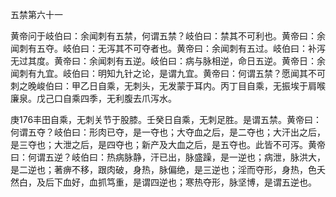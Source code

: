 五禁第六十一

黄帝问于岐伯曰：余闻刺有五禁，何谓五禁？岐伯曰：禁其不可利也。黄帝曰：余闻刺有五夺。岐伯曰：无泻其不可夺者也。黄帝曰：余闻刺有五过。岐伯曰：补泻无过其度。黄帝曰：余闻刺有五逆。岐伯曰：病与脉相逆，命日五逆。黄帝日：余闻刺有九宜。岐伯曰：明知九针之论，是谓九宜。黄帝曰：何谓五禁？愿闻其不可刺之晚峻伯曰：甲乙日自乘，无刺头，无发蒙于耳内。丙丁目自乘，无振埃于肩喉廉泉。戊己口自乘四季，无利腹去爪泻水。

庚176丰田自乘，无刺关节于股膝。壬癸日自乘，无刺足胜。是谓五禁。黄帝曰：何谓五夺？岐伯曰：形肉已夺，是一夺也；大夺血之后，是二夺也；大汗出之后，是三夺也；大泄之后，是四夺也；新产及大血之后，是五夺也。此皆不可泻。黄帝曰：何谓五逆？岐伯曰：热病脉静，汗已出，脉盛躁，是一逆也；病泄，脉洪大，是二逆也；著痹不移，跟肉破，身热，脉偏绝，是三逆也；淫而夺形，身热，色夭然白，及后下血好，血抓笃重，是谓四逆也；寒热夺形，脉坚博，是谓五逆也。


